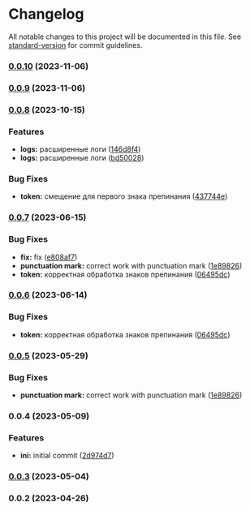 # Changelog

All notable changes to this project will be documented in this file. See [standard-version](https://github.com/conventional-changelog/standard-version) for commit guidelines.

### [0.0.10](https://github.com/ai-med-tools/tokenizer/compare/v0.0.9...v0.0.10) (2023-11-06)

### [0.0.9](https://github.com/ai-med-tools/tokenizer/compare/v0.0.8...v0.0.9) (2023-11-06)

### [0.0.8](https://github.com/ai-med-tools/tokenizer/compare/v0.0.7...v0.0.8) (2023-10-15)


### Features

* **logs:** расширенные логи ([146d8f4](https://github.com/ai-med-tools/tokenizer/commit/146d8f405aa35ffc44cbc95acd7b09c60dd35f58))
* **logs:** расширенные логи ([bd50028](https://github.com/ai-med-tools/tokenizer/commit/bd5002857c6742bddeb32ada55198d28355d4c64))


### Bug Fixes

* **token:** смещение для первого знака препинания ([437744e](https://github.com/ai-med-tools/tokenizer/commit/437744ec14a724a8762c0433dba235ac4757df3d))

### [0.0.7](https://github.com/ai-med-tools/tokenizer/compare/v0.0.3...v0.0.7) (2023-06-15)


### Bug Fixes

* **fix:** fix ([e808af7](https://github.com/ai-med-tools/tokenizer/commit/e808af7fcbac3290de63643b91b8f44d2ba6a956))
* **punctuation mark:** correct work with punctuation mark ([1e89826](https://github.com/ai-med-tools/tokenizer/commit/1e8982620962ef3679dfb4875db5a22ccb620e5d))
* **token:** корректная обработка знаков препинания ([06495dc](https://github.com/ai-med-tools/tokenizer/commit/06495dcc192da93444483855dbc418a42f196c59))

### [0.0.6](https://github.com/ai-med-tools/tokenizer/compare/v0.0.5...v0.0.6) (2023-06-14)


### Bug Fixes

* **token:** корректная обработка знаков препинания ([06495dc](https://github.com/ai-med-tools/tokenizer/commit/06495dcc192da93444483855dbc418a42f196c59))

### [0.0.5](https://github.com/ai-med-tools/tokenizer/compare/v0.0.4...v0.0.5) (2023-05-29)


### Bug Fixes

* **punctuation mark:** correct work with punctuation mark ([1e89826](https://github.com/ai-med-tools/tokenizer/commit/1e8982620962ef3679dfb4875db5a22ccb620e5d))

### 0.0.4 (2023-05-09)


### Features

* **ini:** initial commit ([2d974d7](https://github.com/ai-med-tools/tokenizer/commit/2d974d736ab4fbdf642ac77759fdf482e86f516f))

### [0.0.3](https://github.com/ai-med-tools/tokenizer/compare/v0.0.2...v0.0.3) (2023-05-04)

### 0.0.2 (2023-04-26)
